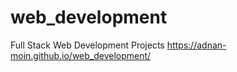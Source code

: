 # web_development
Full Stack Web Development Projects
https://adnan-moin.github.io/web_development/
